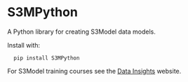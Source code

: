 # S3MPython
A Python library for creating S3Model data models.

Install with:

```
  pip install S3MPython
```

For S3Model training courses see the [Data Insights](https://datainsights.tech/training) website.
